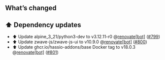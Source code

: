 ## What’s changed

## ⬆️ Dependency updates

- ⬆️ Update alpine_3_21/python3-dev to v3.12.11-r0 @[renovate[bot]](https://github.com/apps/renovate) ([#799](https://github.com/hassio-addons/addon-zwave-js-ui/pull/799))
- ⬆️ Update zwave-js/zwave-js-ui to v10.9.0 @[renovate[bot]](https://github.com/apps/renovate) ([#800](https://github.com/hassio-addons/addon-zwave-js-ui/pull/800))
- ⬆️ Update ghcr.io/hassio-addons/base Docker tag to v18.0.3 @[renovate[bot]](https://github.com/apps/renovate) ([#801](https://github.com/hassio-addons/addon-zwave-js-ui/pull/801))
